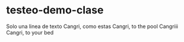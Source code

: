 # testeo-demo-clase
Solo una linea de texto
Cangri, como estas
Cangri, to the pool
Cangriii
Cangri, to your bed

